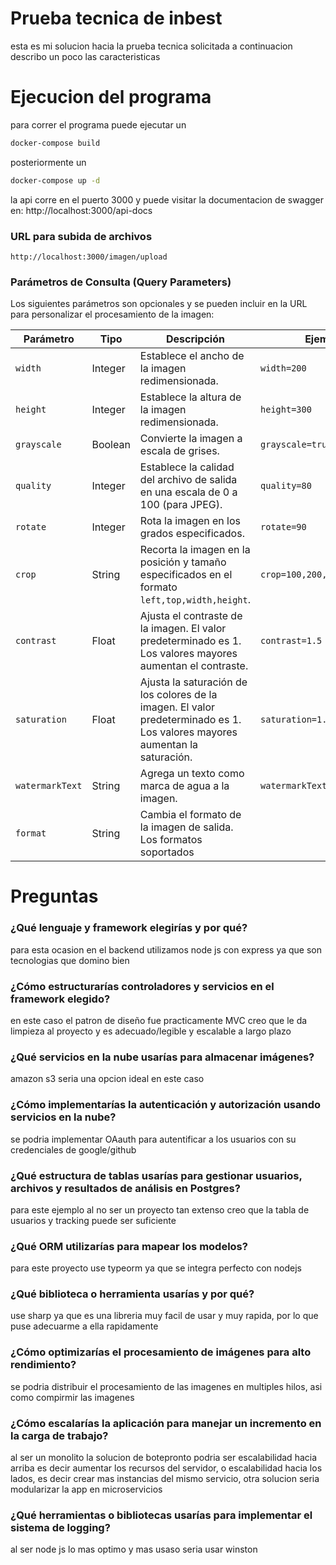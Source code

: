# Prueba tecnica de inbest

esta es mi solucion hacia la prueba tecnica solicitada a continuacion describo un poco las caracteristicas

# Ejecucion del programa

para correr el programa puede ejecutar un 
```bash
docker-compose build
```
posteriormente un 
```bash
docker-compose up -d
```
la api corre en el puerto 3000 y puede visitar la documentacion de swagger en:
http://localhost:3000/api-docs

### URL para subida de archivos
`http://localhost:3000/imagen/upload`

### Parámetros de Consulta (Query Parameters)

Los siguientes parámetros son opcionales y se pueden incluir en la URL para personalizar el procesamiento de la imagen:

| Parámetro        | Tipo      | Descripción                                                                                         | Ejemplo                                  |
|------------------|-----------|-----------------------------------------------------------------------------------------------------|------------------------------------------|
| `width`          | Integer   | Establece el ancho de la imagen redimensionada.                                                      | `width=200`                             |
| `height`         | Integer   | Establece la altura de la imagen redimensionada.                                                     | `height=300`                            |
| `grayscale`      | Boolean   | Convierte la imagen a escala de grises.                                                             | `grayscale=true`                        |
| `quality`        | Integer   | Establece la calidad del archivo de salida en una escala de 0 a 100 (para JPEG).                   | `quality=80`                            |
| `rotate`         | Integer   | Rota la imagen en los grados especificados.                                                         | `rotate=90`                             |
| `crop`           | String    | Recorta la imagen en la posición y tamaño especificados en el formato `left,top,width,height`.       | `crop=100,200,300,400`                  |
| `contrast`       | Float     | Ajusta el contraste de la imagen. El valor predeterminado es 1. Los valores mayores aumentan el contraste. | `contrast=1.5`                          |
| `saturation`     | Float     | Ajusta la saturación de los colores de la imagen. El valor predeterminado es 1. Los valores mayores aumentan la saturación. | `saturation=1.2`                        |
| `watermarkText`  | String    | Agrega un texto como marca de agua a la imagen.                                                      | `watermarkText=MyWatermark`             |
| `format`         | String    | Cambia el formato de la imagen de salida. Los formatos soportados 

# Preguntas

<h3> ¿Qué lenguaje y framework elegirías y por qué?</h3>
<p>para esta ocasion en el backend utilizamos node js con express ya que son tecnologias que domino bien</p>
<h3> ¿Cómo estructurarías controladores y servicios en el framework elegido?</h3>
<p>en este caso el patron de diseño fue practicamente MVC creo que le da limpieza al proyecto y es adecuado/legible y escalable a largo plazo</p>
<h3> ¿Qué servicios en la nube usarías para almacenar imágenes?</h3>
<p>amazon s3 seria una opcion ideal en este caso</p>

<h3>¿Cómo implementarías la autenticación y autorización usando servicios en la
nube?</h3>

<p>se podria implementar OAauth para autentificar a los usuarios con su  credenciales de google/github</p>
<h3>¿Qué estructura de tablas usarías para gestionar usuarios, archivos y resultados
de análisis en Postgres?</h3>
<p>para este ejemplo al no ser un proyecto tan extenso creo que la tabla de usuarios y tracking puede ser suficiente</p>
<h3>¿Qué ORM utilizarías para mapear los modelos?</h3>
<p>para este proyecto use typeorm ya que se integra perfecto con nodejs</p>

<h3>¿Qué biblioteca o herramienta usarías y por qué?</h3>
<p>use sharp ya que es una libreria muy facil de usar y muy rapida, por lo que puse adecuarme a ella rapidamente</p>
<h3>¿Cómo optimizarías el procesamiento de imágenes para alto rendimiento?</h3>
<p>se podria distribuir el procesamiento de las imagenes en multiples hilos, asi como compirmir las imagenes</p>

<h3>¿Cómo escalarías la aplicación para manejar un incremento en la carga de
trabajo?</h3>

<p>al ser un monolito la solucion de botepronto podria ser escalabilidad hacia arriba es decir aumentar los recursos del servidor, o escalabilidad hacia los lados, es decir crear mas instancias del mismo servicio, otra solucion seria modularizar la app en microservicios</p>


<h3>¿Qué herramientas o bibliotecas usarías para implementar el sistema de logging?</h3>
<p>al ser node js lo mas optimo y mas usaso seria usar winston</p>

